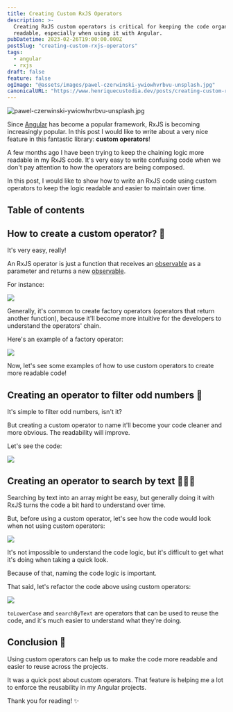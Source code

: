 ```yaml
---
title: Creating Custom RxJS Operators
description: >-
  Creating RxJS custom operators is critical for keeping the code organized and
  readable, especially when using it with Angular.
pubDatetime: 2023-02-26T19:00:00.000Z
postSlug: "creating-custom-rxjs-operators"
tags:
  - angular
  - rxjs
draft: false
feature: false
ogImage: "@assets/images/pawel-czerwinski-ywiowhvrbvu-unsplash.jpg"
canonicalURL: "https://www.henriquecustodia.dev/posts/creating-custom-rxjs-operators/"
---
```


![pawel-czerwinski-ywiowhvrbvu-unsplash.jpg](@assets/images/pawel-czerwinski-ywiowhvrbvu-unsplash.jpg)

Since [Angular](https://angular.io/) has become a popular framework, RxJS is becoming increasingly popular. In this post I would like to write about a very nice feature in this fantastic library: **custom operators**!

A few months ago I have been trying to keep the chaining logic more readable in my RxJS code. It's very easy to write confusing code when we don't pay attention to how the operators are being composed.

In this post, I would like to show how to write an RxJS code using custom operators to keep the logic readable and easier to maintain over time.

## Table of contents

## How to create a custom operator? 🤔

It's very easy, really!

An RxJS operator is just a function that receives an [observable](https://rxjs.dev/guide/observable "observable") as a parameter and returns a new [observable](https://rxjs.dev/guide/observable "observable").

For instance:

![](@assets/images/creating-custom-rxjs-operators-1.png)

Generally, it's common to create factory operators (operators that return another function), because it'll become more intuitive for the developers to understand the operators' chain.

Here's an example of a factory operator:

![](@assets/images/creating-custom-rxjs-operators-2.png)

Now, let's see some examples of how to use custom operators to create more readable code!

## Creating an operator to filter odd numbers 🦄

It's simple to filter odd numbers, isn't it?

But creating a custom operator to name it'll become your code cleaner and more obvious. The readability will improve.

Let's see the code:

![](@assets/images/creating-custom-rxjs-operators-3.png)

## Creating an operator to search by text 🕵🏾‍♂️

Searching by text into an array might be easy, but generally doing it with RxJS turns the code a bit hard to understand over time.

But, before using a custom operator, let's see how the code would look when not using custom operators:

![](@assets/images/creating-custom-rxjs-operators-5.png)

It's not impossible to understand the code logic, but it's difficult to get what it's doing when taking a quick look.

Because of that, naming the code logic is important.

That said, let's refactor the code above using custom operators:

![](@assets/images/creating-custom-rxjs-operators-6.png)

`toLowerCase` and `searchByText` are operators that can be used to reuse the code, and it's much easier to understand what they're doing.

## Conclusion 🥷

Using custom operators can help us to make the code more readable and easier to reuse across the projects.

It was a quick post about custom operators. That feature is helping me a lot to enforce the reusability in my Angular projects.

Thank you for reading! ✨
